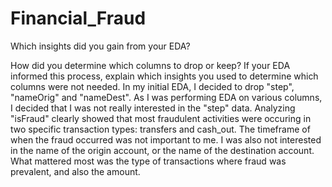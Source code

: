 # Financial_Fraud

Which insights did you gain from your EDA? 

How did you determine which columns to drop or keep? If your EDA informed this process, explain which insights you used to determine which columns were not needed. 
    In my initial EDA, I decided to drop "step", "nameOrig" and "nameDest". As I was performing EDA on various columns, I decided that I was not really interested in the "step" data. Analyzing "isFraud" clearly showed that most fraudulent activities were occuring in two specific transaction types: transfers and cash_out. The timeframe of when the fraud occurred was not important to me. I was also not interested in the name of the origin account, or the name of the destination account. What mattered most was the type of transactions where fraud was prevalent, and also the amount. 